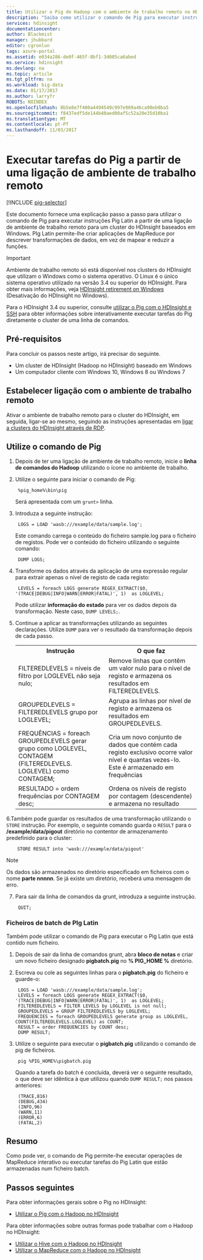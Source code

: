 ```yaml
---
title: Utilizar o Pig de Hadoop com o ambiente de trabalho remoto no HDInsight - Azure | Microsoft Docs
description: "Saiba como utilizar o comando de Pig para executar instruções Pig Latin a partir de uma ligação de ambiente de trabalho remoto para um cluster de Hadoop baseado em Windows no HDInsight."
services: hdinsight
documentationcenter: 
author: Blackmist
manager: jhubbard
editor: cgronlun
tags: azure-portal
ms.assetid: e034a286-de0f-465f-8bf1-3d085ca6abed
ms.service: hdinsight
ms.devlang: na
ms.topic: article
ms.tgt_pltfrm: na
ms.workload: big-data
ms.date: 01/17/2017
ms.author: larryfr
ROBOTS: NOINDEX
ms.openlocfilehash: 8b5e8e7f400a4494549c997e969a46ca90eb0ba5
ms.sourcegitcommit: f8437edf5de144b40aed00af5c52a20e35d10ba1
ms.translationtype: MT
ms.contentlocale: pt-PT
ms.lasthandoff: 11/03/2017
---
```

# <a name="run-pig-jobs-from-a-remote-desktop-connection"></a>Executar tarefas do Pig a partir de uma ligação de ambiente de trabalho remoto
[!INCLUDE [pig-selector](../../../includes/hdinsight-selector-use-pig.md)]

Este documento fornece uma explicação passo a passo para utilizar o comando de Pig para executar instruções Pig Latin a partir de uma ligação de ambiente de trabalho remoto para um cluster do HDInsight baseados em Windows. PIg Latin permite-lhe criar aplicações de MapReduce por descrever transformações de dados, em vez de mapear e reduzir a funções.

> [!IMPORTANT]
> Ambiente de trabalho remoto só está disponível nos clusters do HDInsight que utilizam o Windows como o sistema operativo. O Linux é o único sistema operativo utilizado na versão 3.4 ou superior do HDInsight. Para obter mais informações, veja [HDInsight retirement on Windows](../hdinsight-component-versioning.md#hdinsight-windows-retirement) (Desativação do HDInsight no Windows).
>
> Para o HDInsight 3.4 ou superior, consulte [utilizar o Pig com o HDInsight e SSH](apache-hadoop-use-pig-ssh.md) para obter informações sobre interativamente executar tarefas do Pig diretamente o cluster de uma linha de comandos.

## <a id="prereq"></a>Pré-requisitos
Para concluir os passos neste artigo, irá precisar do seguinte.

* Um cluster de HDInsight (Hadoop no HDInsight) baseado em Windows
* Um computador cliente com Windows 10, Windows 8 ou Windows 7

## <a id="connect"></a>Estabelecer ligação com o ambiente de trabalho remoto
Ativar o ambiente de trabalho remoto para o cluster do HDInsight, em seguida, ligar-se ao mesmo, seguindo as instruções apresentadas em [ligar a clusters do HDInsight através de RDP](../hdinsight-administer-use-management-portal.md#connect-to-clusters-using-rdp).

## <a id="pig"></a>Utilize o comando de Pig
1. Depois de ter uma ligação de ambiente de trabalho remoto, inicie o **linha de comandos do Hadoop** utilizando o ícone no ambiente de trabalho.
2. Utilize o seguinte para iniciar o comando de Pig:

        %pig_home%\bin\pig

    Será apresentada com um `grunt>` linha.
3. Introduza a seguinte instrução:

        LOGS = LOAD 'wasb:///example/data/sample.log';

    Este comando carrega o conteúdo do ficheiro sample.log para o ficheiro de registos. Pode ver o conteúdo do ficheiro utilizando o seguinte comando:

        DUMP LOGS;
4. Transforme os dados através da aplicação de uma expressão regular para extrair apenas o nível de registo de cada registo:

        LEVELS = foreach LOGS generate REGEX_EXTRACT($0, '(TRACE|DEBUG|INFO|WARN|ERROR|FATAL)', 1)  as LOGLEVEL;

    Pode utilizar **informação do estado** para ver os dados depois da transformação. Neste caso, `DUMP LEVELS;`.
5. Continue a aplicar as transformações utilizando as seguintes declarações. Utilize `DUMP` para ver o resultado da transformação depois de cada passo.

    <table>
    <tr>
    <th>Instrução</th><th>O que faz</th>
    </tr>
    <tr>
    <td>FILTEREDLEVELS = níveis de filtro por LOGLEVEL não seja nulo;</td><td>Remove linhas que contêm um valor nulo para o nível de registo e armazena os resultados em FILTEREDLEVELS.</td>
    </tr>
    <tr>
    <td>GROUPEDLEVELS = FILTEREDLEVELS grupo por LOGLEVEL;</td><td>Agrupa as linhas por nível de registo e armazena os resultados em GROUPEDLEVELS.</td>
    </tr>
    <tr>
    <td>FREQUÊNCIAS = foreach GROUPEDLEVELS gerar grupo como LOGLEVEL, CONTAGEM (FILTEREDLEVELS. LOGLEVEL) como CONTAGEM;</td><td>Cria um novo conjunto de dados que contém cada registo exclusivo ocorre valor nível e quantas vezes-lo. Este é armazenado em frequências</td>
    </tr>
    <tr>
    <td>RESULTADO = ordem frequências por CONTAGEM desc;</td><td>Ordena os níveis de registo por contagem (descendente) e armazena no resultado</td>
    </tr>
    </table>
6.Também pode guardar os resultados de uma transformação utilizando o `STORE` instrução. Por exemplo, o seguinte comando guarda o `RESULT` para o **/example/data/pigout** diretório no contentor de armazenamento predefinido para o cluster:

        STORE RESULT into 'wasb:///example/data/pigout'

   > [!NOTE]
   > Os dados são armazenados no diretório especificado em ficheiros com o nome **parte nnnnn**. Se já existe um diretório, receberá uma mensagem de erro.
   >
   >
7. Para sair da linha de comandos da grunt, introduza a seguinte instrução.

        QUIT;

### <a name="pig-latin-batch-files"></a>Ficheiros de batch de PIg Latin
Também pode utilizar o comando de Pig para executar o Pig Latin que está contido num ficheiro.

1. Depois de sair da linha de comandos grunt, abra **bloco de notas** e criar um novo ficheiro designado **pigbatch.pig** no **% PIG_HOME %** diretório.
2. Escreva ou cole as seguintes linhas para o **pigbatch.pig** do ficheiro e guarde-o:

        LOGS = LOAD 'wasb:///example/data/sample.log';
        LEVELS = foreach LOGS generate REGEX_EXTRACT($0, '(TRACE|DEBUG|INFO|WARN|ERROR|FATAL)', 1)  as LOGLEVEL;
        FILTEREDLEVELS = FILTER LEVELS by LOGLEVEL is not null;
        GROUPEDLEVELS = GROUP FILTEREDLEVELS by LOGLEVEL;
        FREQUENCIES = foreach GROUPEDLEVELS generate group as LOGLEVEL, COUNT(FILTEREDLEVELS.LOGLEVEL) as COUNT;
        RESULT = order FREQUENCIES by COUNT desc;
        DUMP RESULT;
3. Utilize o seguinte para executar o **pigbatch.pig** utilizando o comando de pig de ficheiros.

        pig %PIG_HOME%\pigbatch.pig

    Quando a tarefa do batch é concluída, deverá ver o seguinte resultado, o que deve ser idêntica à que utilizou quando `DUMP RESULT;` nos passos anteriores:

        (TRACE,816)
        (DEBUG,434)
        (INFO,96)
        (WARN,11)
        (ERROR,6)
        (FATAL,2)

## <a id="summary"></a>Resumo
Como pode ver, o comando de Pig permite-lhe executar operações de MapReduce interativo ou executar tarefas do Pig Latin que estão armazenadas num ficheiro batch.

## <a id="nextsteps"></a>Passos seguintes
Para obter informações gerais sobre o Pig no HDInsight:

* [Utilizar o Pig com o Hadoop no HDInsight](hdinsight-use-pig.md)

Para obter informações sobre outras formas pode trabalhar com o Hadoop no HDInsight:

* [Utilizar o Hive com o Hadoop no HDInsight](hdinsight-use-hive.md)
* [Utilizar o MapReduce com o Hadoop no HDInsight](hdinsight-use-mapreduce.md)
